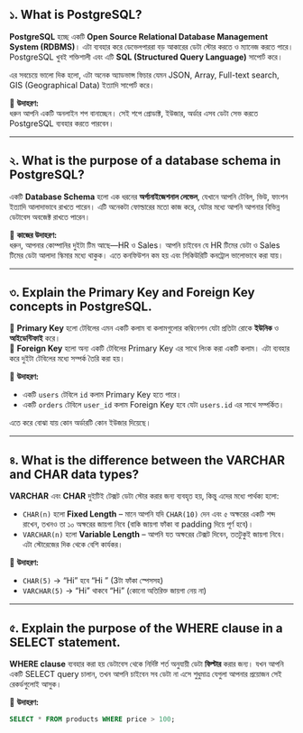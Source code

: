 ## ১. What is PostgreSQL?

**PostgreSQL** হচ্ছে একটি **Open Source Relational Database Management System (RDBMS)**। এটা ব্যবহার করে ডেভেলপাররা বড় আকারের ডেটা স্টোর করতে ও ম্যানেজ করতে পারে। PostgreSQL খুবই শক্তিশালী এবং এটি **SQL (Structured Query Language)** সাপোর্ট করে।

এর সবচেয়ে ভালো দিক হলো, এটা অনেক অ্যাডভান্স ফিচার যেমন JSON, Array, Full-text search, GIS (Geographical Data) ইত্যাদি সাপোর্ট করে।

🔸 **উদাহরণ:**  
ধরুন আপনি একটি অনলাইন শপ বানাচ্ছেন। সেই শপে প্রোডাক্ট, ইউজার, অর্ডার এসব ডেটা সেভ করতে PostgreSQL ব্যবহার করতে পারবেন।

---

## ২. What is the purpose of a database schema in PostgreSQL?

একটি **Database Schema** হলো এক ধরনের **অর্গানাইজেশনাল লেভেল**, যেখানে আপনি টেবিল, ভিউ, ফাংশন ইত্যাদি আলাদাভাবে রাখতে পারেন। এটি অনেকটা ফোল্ডারের মতো কাজ করে, যেটার মধ্যে আপনি আপনার বিভিন্ন ডেটাবেস অবজেক্ট রাখতে পারেন।

🔸 **কাজের উদাহরণ:**  
ধরুন, আপনার কোম্পানির দুইটা টিম আছে—HR ও Sales। আপনি চাইবেন যে HR টিমের ডেটা ও Sales টিমের ডেটা আলাদা স্কিমার মধ্যে থাকুক। এতে কনফিউশন কম হয় এবং সিকিউরিটি কনট্রোল ভালোভাবে করা যায়।

---

## ৩. Explain the Primary Key and Foreign Key concepts in PostgreSQL.

🔑 **Primary Key** হলো টেবিলের এমন একটি কলাম বা কলামগুলোর কম্বিনেশন যেটা প্রতিটা রোকে **ইউনিক** ও **আইডেন্টিফাই** করে।  
🔗 **Foreign Key** হলো অন্য একটি টেবিলের Primary Key এর সাথে লিংক করা একটি কলাম। এটা ব্যবহার করে দুইটা টেবিলের মধ্যে সম্পর্ক তৈরি করা হয়।

🔸 **উদাহরণ:**

- একটি `users` টেবিলে `id` কলাম Primary Key হতে পারে।
- একটি `orders` টেবিলে `user_id` কলাম Foreign Key হবে যেটা `users.id` এর সাথে সম্পর্কিত।

এতে করে বোঝা যায় কোন অর্ডারটি কোন ইউজার দিয়েছে।

---

## ৪. What is the difference between the VARCHAR and CHAR data types?

**VARCHAR** এবং **CHAR** দুইটিই টেক্সট ডেটা স্টোর করার জন্য ব্যবহৃত হয়, কিন্তু এদের মধ্যে পার্থক্য হলো:

- `CHAR(n)` হলো **Fixed Length** – মানে আপনি যদি `CHAR(10)` দেন এবং ৫ অক্ষরের একটি শব্দ রাখেন, তখনও তা ১০ অক্ষরের জায়গা নিবে (বাকি জায়গা ফাঁকা বা padding দিয়ে পূর্ণ হবে)।
- `VARCHAR(n)` হলো **Variable Length** – আপনি যত অক্ষরের টেক্সট দিবেন, ততটুকুই জায়গা নিবে। এটা স্টোরেজের দিক থেকে বেশি কার্যকর।

🔸 **উদাহরণ:**

- `CHAR(5)` → “Hi” হবে “Hi ” (3টা ফাঁকা স্পেসসহ)
- `VARCHAR(5)` → “Hi” থাকবে “Hi” (কোনো অতিরিক্ত জায়গা নেয় না)

---

## ৫. Explain the purpose of the WHERE clause in a SELECT statement.

**WHERE clause** ব্যবহার করা হয় ডেটাবেস থেকে নির্দিষ্ট শর্ত অনুযায়ী ডেটা **ফিল্টার** করার জন্য। যখন আপনি একটি SELECT query চালান, তখন আপনি চাইবেন সব ডেটা না এসে শুধুমাত্র যেগুলা আপনার প্রয়োজন সেই রেকর্ডগুলোই আসুক।

🔸 **উদাহরণ:**

```sql
SELECT * FROM products WHERE price > 100;
```
